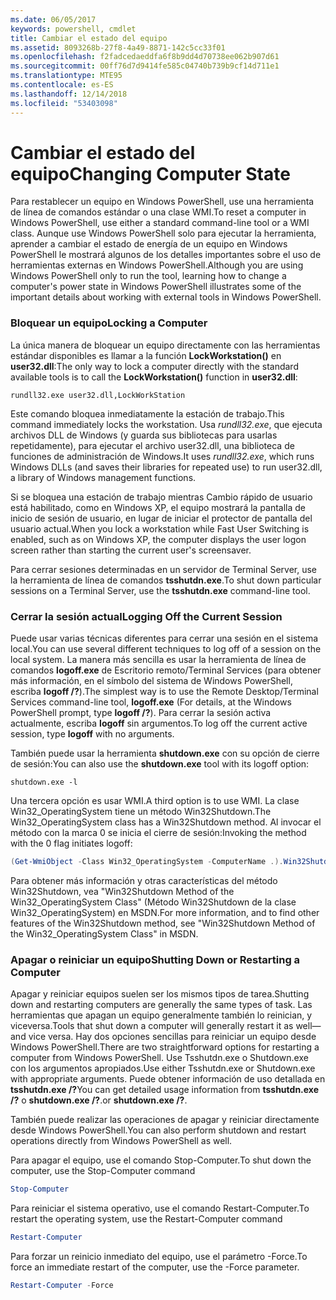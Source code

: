 ```yaml
---
ms.date: 06/05/2017
keywords: powershell, cmdlet
title: Cambiar el estado del equipo
ms.assetid: 8093268b-27f8-4a49-8871-142c5cc33f01
ms.openlocfilehash: f2fadcedaeddfa6f8b9dd4d70738ee062b907d61
ms.sourcegitcommit: 00ff76d7d9414fe585c04740b739b9cf14d711e1
ms.translationtype: MTE95
ms.contentlocale: es-ES
ms.lasthandoff: 12/14/2018
ms.locfileid: "53403098"
---
```

# <a name="changing-computer-state"></a><span data-ttu-id="d8454-103">Cambiar el estado del equipo</span><span class="sxs-lookup"><span data-stu-id="d8454-103">Changing Computer State</span></span>

<span data-ttu-id="d8454-104">Para restablecer un equipo en Windows PowerShell, use una herramienta de línea de comandos estándar o una clase WMI.</span><span class="sxs-lookup"><span data-stu-id="d8454-104">To reset a computer in Windows PowerShell, use either a standard command-line tool or a WMI class.</span></span> <span data-ttu-id="d8454-105">Aunque use Windows PowerShell solo para ejecutar la herramienta, aprender a cambiar el estado de energía de un equipo en Windows PowerShell le mostrará algunos de los detalles importantes sobre el uso de herramientas externas en Windows PowerShell.</span><span class="sxs-lookup"><span data-stu-id="d8454-105">Although you are using Windows PowerShell only to run the tool, learning how to change a computer's power state in Windows PowerShell illustrates some of the important details about working with external tools in Windows PowerShell.</span></span>

### <a name="locking-a-computer"></a><span data-ttu-id="d8454-106">Bloquear un equipo</span><span class="sxs-lookup"><span data-stu-id="d8454-106">Locking a Computer</span></span>

<span data-ttu-id="d8454-107">La única manera de bloquear un equipo directamente con las herramientas estándar disponibles es llamar a la función **LockWorkstation()** en **user32.dll**:</span><span class="sxs-lookup"><span data-stu-id="d8454-107">The only way to lock a computer directly with the standard available tools is to call the **LockWorkstation()** function in **user32.dll**:</span></span>

```
rundll32.exe user32.dll,LockWorkStation
```

<span data-ttu-id="d8454-108">Este comando bloquea inmediatamente la estación de trabajo.</span><span class="sxs-lookup"><span data-stu-id="d8454-108">This command immediately locks the workstation.</span></span> <span data-ttu-id="d8454-109">Usa *rundll32.exe*, que ejecuta archivos DLL de Windows (y guarda sus bibliotecas para usarlas repetidamente), para ejecutar el archivo user32.dll, una biblioteca de funciones de administración de Windows.</span><span class="sxs-lookup"><span data-stu-id="d8454-109">It uses *rundll32.exe*, which runs Windows DLLs (and saves their libraries for repeated use) to run user32.dll, a library of Windows management functions.</span></span>

<span data-ttu-id="d8454-110">Si se bloquea una estación de trabajo mientras Cambio rápido de usuario está habilitado, como en Windows XP, el equipo mostrará la pantalla de inicio de sesión de usuario, en lugar de iniciar el protector de pantalla del usuario actual.</span><span class="sxs-lookup"><span data-stu-id="d8454-110">When you lock a workstation while Fast User Switching is enabled, such as on Windows XP, the computer displays the user logon screen rather than starting the current user's screensaver.</span></span>

<span data-ttu-id="d8454-111">Para cerrar sesiones determinadas en un servidor de Terminal Server, use la herramienta de línea de comandos **tsshutdn.exe**.</span><span class="sxs-lookup"><span data-stu-id="d8454-111">To shut down particular sessions on a Terminal Server, use the **tsshutdn.exe** command-line tool.</span></span>

### <a name="logging-off-the-current-session"></a><span data-ttu-id="d8454-112">Cerrar la sesión actual</span><span class="sxs-lookup"><span data-stu-id="d8454-112">Logging Off the Current Session</span></span>

<span data-ttu-id="d8454-113">Puede usar varias técnicas diferentes para cerrar una sesión en el sistema local.</span><span class="sxs-lookup"><span data-stu-id="d8454-113">You can use several different techniques to log off of a session on the local system.</span></span> <span data-ttu-id="d8454-114">La manera más sencilla es usar la herramienta de línea de comandos **logoff.exe** de Escritorio remoto/Terminal Services (para obtener más información, en el símbolo del sistema de Windows PowerShell, escriba **logoff /?**).</span><span class="sxs-lookup"><span data-stu-id="d8454-114">The simplest way is to use the Remote Desktop/Terminal Services command-line tool, **logoff.exe** (For details, at the Windows PowerShell prompt, type **logoff /?**).</span></span> <span data-ttu-id="d8454-115">Para cerrar la sesión activa actualmente, escriba **logoff** sin argumentos.</span><span class="sxs-lookup"><span data-stu-id="d8454-115">To log off the current active session, type **logoff** with no arguments.</span></span>

<span data-ttu-id="d8454-116">También puede usar la herramienta **shutdown.exe** con su opción de cierre de sesión:</span><span class="sxs-lookup"><span data-stu-id="d8454-116">You can also use the **shutdown.exe** tool with its logoff option:</span></span>

```
shutdown.exe -l
```

<span data-ttu-id="d8454-117">Una tercera opción es usar WMI.</span><span class="sxs-lookup"><span data-stu-id="d8454-117">A third option is to use WMI.</span></span> <span data-ttu-id="d8454-118">La clase Win32_OperatingSystem tiene un método Win32Shutdown.</span><span class="sxs-lookup"><span data-stu-id="d8454-118">The Win32_OperatingSystem class has a Win32Shutdown method.</span></span> <span data-ttu-id="d8454-119">Al invocar el método con la marca 0 se inicia el cierre de sesión:</span><span class="sxs-lookup"><span data-stu-id="d8454-119">Invoking the method with the 0 flag initiates logoff:</span></span>

```powershell
(Get-WmiObject -Class Win32_OperatingSystem -ComputerName .).Win32Shutdown(0)
```

<span data-ttu-id="d8454-120">Para obtener más información y otras características del método Win32Shutdown, vea "Win32Shutdown Method of the Win32_OperatingSystem Class" (Método Win32Shutdown de la clase Win32_OperatingSystem) en MSDN.</span><span class="sxs-lookup"><span data-stu-id="d8454-120">For more information, and to find other features of the Win32Shutdown method, see "Win32Shutdown Method of the Win32_OperatingSystem Class" in MSDN.</span></span>

### <a name="shutting-down-or-restarting-a-computer"></a><span data-ttu-id="d8454-121">Apagar o reiniciar un equipo</span><span class="sxs-lookup"><span data-stu-id="d8454-121">Shutting Down or Restarting a Computer</span></span>

<span data-ttu-id="d8454-122">Apagar y reiniciar equipos suelen ser los mismos tipos de tarea.</span><span class="sxs-lookup"><span data-stu-id="d8454-122">Shutting down and restarting computers are generally the same types of task.</span></span> <span data-ttu-id="d8454-123">Las herramientas que apagan un equipo generalmente también lo reinician, y viceversa.</span><span class="sxs-lookup"><span data-stu-id="d8454-123">Tools that shut down a computer will generally restart it as well—and vice versa.</span></span> <span data-ttu-id="d8454-124">Hay dos opciones sencillas para reiniciar un equipo desde Windows PowerShell.</span><span class="sxs-lookup"><span data-stu-id="d8454-124">There are two straightforward options for restarting a computer from Windows PowerShell.</span></span> <span data-ttu-id="d8454-125">Use Tsshutdn.exe o Shutdown.exe con los argumentos apropiados.</span><span class="sxs-lookup"><span data-stu-id="d8454-125">Use either Tsshutdn.exe or Shutdown.exe with appropriate arguments.</span></span> <span data-ttu-id="d8454-126">Puede obtener información de uso detallada en **tsshutdn.exe /?**</span><span class="sxs-lookup"><span data-stu-id="d8454-126">You can get detailed usage information from **tsshutdn.exe /?**</span></span> <span data-ttu-id="d8454-127">o **shutdown.exe /?**.</span><span class="sxs-lookup"><span data-stu-id="d8454-127">or **shutdown.exe /?**.</span></span>

<span data-ttu-id="d8454-128">También puede realizar las operaciones de apagar y reiniciar directamente desde Windows PowerShell.</span><span class="sxs-lookup"><span data-stu-id="d8454-128">You can also perform shutdown and restart operations directly from Windows PowerShell as well.</span></span>

<span data-ttu-id="d8454-129">Para apagar el equipo, use el comando Stop-Computer.</span><span class="sxs-lookup"><span data-stu-id="d8454-129">To shut down the computer, use the Stop-Computer command</span></span>

```powershell
Stop-Computer
```

<span data-ttu-id="d8454-130">Para reiniciar el sistema operativo, use el comando Restart-Computer.</span><span class="sxs-lookup"><span data-stu-id="d8454-130">To restart the operating system, use the Restart-Computer command</span></span>

```powershell
Restart-Computer
```

<span data-ttu-id="d8454-131">Para forzar un reinicio inmediato del equipo, use el parámetro -Force.</span><span class="sxs-lookup"><span data-stu-id="d8454-131">To force an immediate restart of the computer, use the -Force parameter.</span></span>

```powershell
Restart-Computer -Force
```
